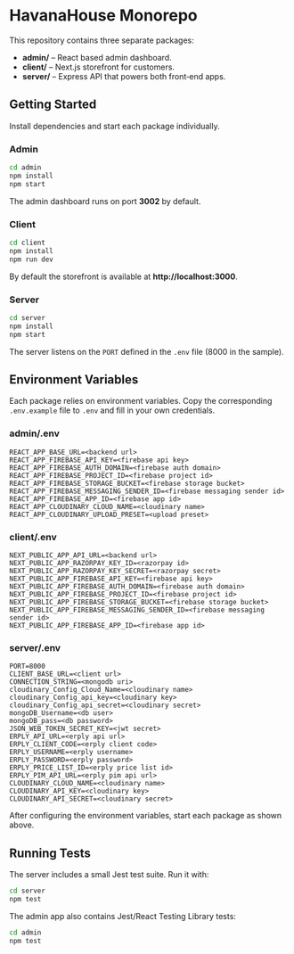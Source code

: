 # HavanaHouse Monorepo

This repository contains three separate packages:

- **admin/** – React based admin dashboard.
- **client/** – Next.js storefront for customers.
- **server/** – Express API that powers both front‑end apps.

## Getting Started

Install dependencies and start each package individually.

### Admin
```bash
cd admin
npm install
npm start
```
The admin dashboard runs on port **3002** by default.

### Client
```bash
cd client
npm install
npm run dev
```
By default the storefront is available at **http://localhost:3000**.

### Server
```bash
cd server
npm install
npm start
```
The server listens on the `PORT` defined in the `.env` file (8000 in the sample).

## Environment Variables

Each package relies on environment variables. Copy the corresponding `.env.example` file to `.env` and fill in your own credentials.

### admin/.env
```
REACT_APP_BASE_URL=<backend url>
REACT_APP_FIREBASE_API_KEY=<firebase api key>
REACT_APP_FIREBASE_AUTH_DOMAIN=<firebase auth domain>
REACT_APP_FIREBASE_PROJECT_ID=<firebase project id>
REACT_APP_FIREBASE_STORAGE_BUCKET=<firebase storage bucket>
REACT_APP_FIREBASE_MESSAGING_SENDER_ID=<firebase messaging sender id>
REACT_APP_FIREBASE_APP_ID=<firebase app id>
REACT_APP_CLOUDINARY_CLOUD_NAME=<cloudinary name>
REACT_APP_CLOUDINARY_UPLOAD_PRESET=<upload preset>
```

### client/.env
```
NEXT_PUBLIC_APP_API_URL=<backend url>
NEXT_PUBLIC_APP_RAZORPAY_KEY_ID=<razorpay id>
NEXT_PUBLIC_APP_RAZORPAY_KEY_SECRET=<razorpay secret>
NEXT_PUBLIC_APP_FIREBASE_API_KEY=<firebase api key>
NEXT_PUBLIC_APP_FIREBASE_AUTH_DOMAIN=<firebase auth domain>
NEXT_PUBLIC_APP_FIREBASE_PROJECT_ID=<firebase project id>
NEXT_PUBLIC_APP_FIREBASE_STORAGE_BUCKET=<firebase storage bucket>
NEXT_PUBLIC_APP_FIREBASE_MESSAGING_SENDER_ID=<firebase messaging sender id>
NEXT_PUBLIC_APP_FIREBASE_APP_ID=<firebase app id>
```

### server/.env
```
PORT=8000
CLIENT_BASE_URL=<client url>
CONNECTION_STRING=<mongodb uri>
cloudinary_Config_Cloud_Name=<cloudinary name>
cloudinary_Config_api_key=<cloudinary key>
cloudinary_Config_api_secret=<cloudinary secret>
mongoDB_Username=<db user>
mongoDB_pass=<db password>
JSON_WEB_TOKEN_SECRET_KEY=<jwt secret>
ERPLY_API_URL=<erply api url>
ERPLY_CLIENT_CODE=<erply client code>
ERPLY_USERNAME=<erply username>
ERPLY_PASSWORD=<erply password>
ERPLY_PRICE_LIST_ID=<erply price list id>
ERPLY_PIM_API_URL=<erply pim api url>
CLOUDINARY_CLOUD_NAME=<cloudinary name>
CLOUDINARY_API_KEY=<cloudinary key>
CLOUDINARY_API_SECRET=<cloudinary secret>
```

After configuring the environment variables, start each package as shown above.

## Running Tests

The server includes a small Jest test suite. Run it with:

```bash
cd server
npm test
```

The admin app also contains Jest/React Testing Library tests:

```bash
cd admin
npm test
```
